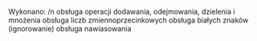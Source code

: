 
Wykonano: /n
obsługa operacji dodawania, odejmowania, dzielenia i mnożenia
obsługa liczb zmiennoprzecinkowych
obsługa białych znaków (ignorowanie)
obsługa nawiasowania
